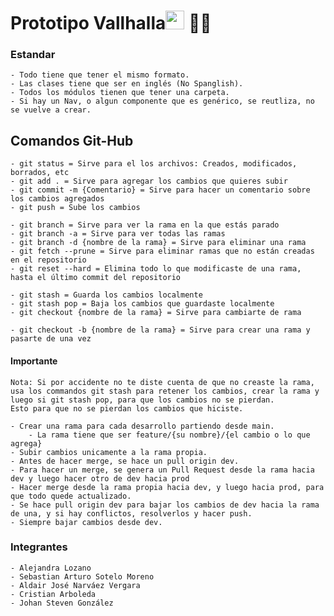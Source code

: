 <h1>Prototipo Vallhalla<img src="https://raw.githubusercontent.com/iampavangandhi/iampavangandhi/master/gifs/Hi.gif" width="30px"> 🌆🌇</h1> </h1>

### Estandar

    - Todo tiene que tener el mismo formato.
    - Las clases tiene que ser en inglés (No Spanglish).
    - Todos los módulos tienen que tener una carpeta.
    - Si hay un Nav, o algun componente que es genérico, se reutliza, no se vuelve a crear.

## Comandos Git-Hub

    - git status = Sirve para el los archivos: Creados, modificados, borrados, etc
    - git add . = Sirve para agregar los cambios que quieres subir
    - git commit -m {Comentario} = Sirve para hacer un comentario sobre los cambios agregados
    - git push = Sube los cambios

    - git branch = Sirve para ver la rama en la que estás parado
    - git branch -a = Sirve para ver todas las ramas
    - git branch -d {nombre de la rama} = Sirve para eliminar una rama
    - git fetch --prune = Sirve para eliminar ramas que no están creadas en el repositorio
    - git reset --hard = Elimina todo lo que modificaste de una rama, hasta el último commit del repositorio

    - git stash = Guarda los cambios localmente
    - git stash pop = Baja los cambios que guardaste localmente
    - git checkout {nombre de la rama} = Sirve para cambiarte de rama

    - git checkout -b {nombre de la rama} = Sirve para crear una rama y pasarte de una vez

#### Importante

    Nota: Si por accidente no te diste cuenta de que no creaste la rama, usa los commandos git stash para retener los cambios, crear la rama y luego si git stash pop, para que los cambios no se pierdan.
    Esto para que no se pierdan los cambios que hiciste.

    - Crear una rama para cada desarrollo partiendo desde main.
        - La rama tiene que ser feature/{su nombre}/{el cambio o lo que agrega}
    - Subir cambios unicamente a la rama propia.
    - Antes de hacer merge, se hace un pull origin dev.
    - Para hacer un merge, se genera un Pull Request desde la rama hacia dev y luego hacer otro de dev hacia prod
    - Hacer merge desde la rama propia hacia dev, y luego hacia prod, para que todo quede actualizado.
    - Se hace pull origin dev para bajar los cambios de dev hacia la rama de una, y si hay conflictos, resolverlos y hacer push.
    - Siempre bajar cambios desde dev.

### Integrantes

    - Alejandra Lozano
    - Sebastian Arturo Sotelo Moreno
    - Aldair José Narváez Vergara
    - Cristian Arboleda
    - Johan Steven González
